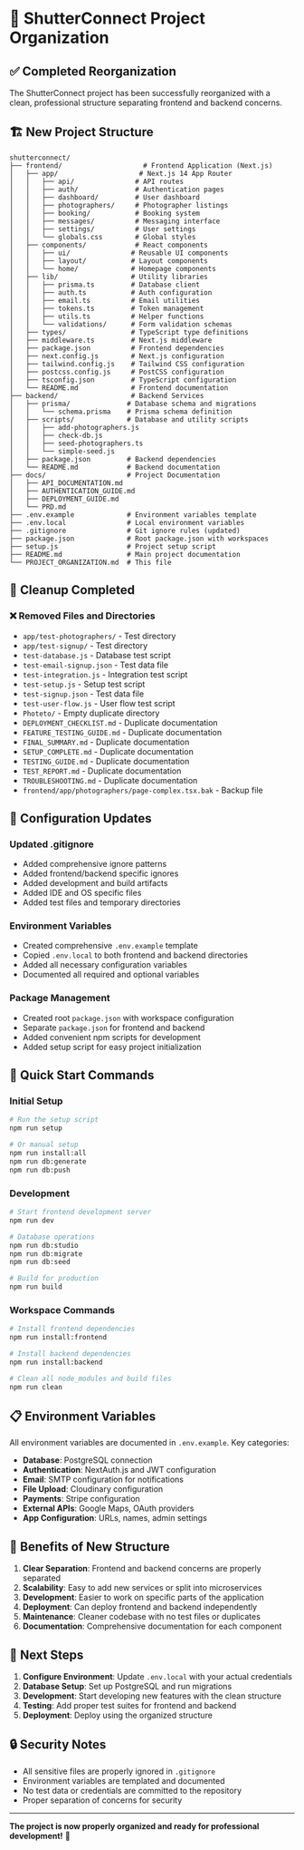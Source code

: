 # 📁 ShutterConnect Project Organization

## ✅ Completed Reorganization

The ShutterConnect project has been successfully reorganized with a clean, professional structure separating frontend and backend concerns.

## 🏗️ New Project Structure

```
shutterconnect/
├── frontend/                    # Frontend Application (Next.js)
│   ├── app/                    # Next.js 14 App Router
│   │   ├── api/               # API routes
│   │   ├── auth/              # Authentication pages
│   │   ├── dashboard/         # User dashboard
│   │   ├── photographers/     # Photographer listings
│   │   ├── booking/           # Booking system
│   │   ├── messages/          # Messaging interface
│   │   ├── settings/          # User settings
│   │   └── globals.css        # Global styles
│   ├── components/            # React components
│   │   ├── ui/               # Reusable UI components
│   │   ├── layout/           # Layout components
│   │   └── home/             # Homepage components
│   ├── lib/                  # Utility libraries
│   │   ├── prisma.ts         # Database client
│   │   ├── auth.ts           # Auth configuration
│   │   ├── email.ts          # Email utilities
│   │   ├── tokens.ts         # Token management
│   │   ├── utils.ts          # Helper functions
│   │   └── validations/      # Form validation schemas
│   ├── types/                # TypeScript type definitions
│   ├── middleware.ts         # Next.js middleware
│   ├── package.json          # Frontend dependencies
│   ├── next.config.js        # Next.js configuration
│   ├── tailwind.config.js    # Tailwind CSS configuration
│   ├── postcss.config.js     # PostCSS configuration
│   ├── tsconfig.json         # TypeScript configuration
│   └── README.md             # Frontend documentation
├── backend/                  # Backend Services
│   ├── prisma/              # Database schema and migrations
│   │   └── schema.prisma    # Prisma schema definition
│   ├── scripts/             # Database and utility scripts
│   │   ├── add-photographers.js
│   │   ├── check-db.js
│   │   ├── seed-photographers.ts
│   │   └── simple-seed.js
│   ├── package.json         # Backend dependencies
│   └── README.md            # Backend documentation
├── docs/                    # Project Documentation
│   ├── API_DOCUMENTATION.md
│   ├── AUTHENTICATION_GUIDE.md
│   ├── DEPLOYMENT_GUIDE.md
│   └── PRD.md
├── .env.example             # Environment variables template
├── .env.local               # Local environment variables
├── .gitignore               # Git ignore rules (updated)
├── package.json             # Root package.json with workspaces
├── setup.js                 # Project setup script
├── README.md                # Main project documentation
└── PROJECT_ORGANIZATION.md  # This file
```

## 🧹 Cleanup Completed

### ❌ Removed Files and Directories
- `app/test-photographers/` - Test directory
- `app/test-signup/` - Test directory
- `test-database.js` - Database test script
- `test-email-signup.json` - Test data file
- `test-integration.js` - Integration test script
- `test-setup.js` - Setup test script
- `test-signup.json` - Test data file
- `test-user-flow.js` - User flow test script
- `Photeto/` - Empty duplicate directory
- `DEPLOYMENT_CHECKLIST.md` - Duplicate documentation
- `FEATURE_TESTING_GUIDE.md` - Duplicate documentation
- `FINAL_SUMMARY.md` - Duplicate documentation
- `SETUP_COMPLETE.md` - Duplicate documentation
- `TESTING_GUIDE.md` - Duplicate documentation
- `TEST_REPORT.md` - Duplicate documentation
- `TROUBLESHOOTING.md` - Duplicate documentation
- `frontend/app/photographers/page-complex.tsx.bak` - Backup file

## 🔧 Configuration Updates

### Updated .gitignore
- Added comprehensive ignore patterns
- Added frontend/backend specific ignores
- Added development and build artifacts
- Added IDE and OS specific files
- Added test files and temporary directories

### Environment Variables
- Created comprehensive `.env.example` template
- Copied `.env.local` to both frontend and backend directories
- Added all necessary configuration variables
- Documented all required and optional variables

### Package Management
- Created root `package.json` with workspace configuration
- Separate `package.json` for frontend and backend
- Added convenient npm scripts for development
- Added setup script for easy project initialization

## 🚀 Quick Start Commands

### Initial Setup
```bash
# Run the setup script
npm run setup

# Or manual setup
npm run install:all
npm run db:generate
npm run db:push
```

### Development
```bash
# Start frontend development server
npm run dev

# Database operations
npm run db:studio
npm run db:migrate
npm run db:seed

# Build for production
npm run build
```

### Workspace Commands
```bash
# Install frontend dependencies
npm run install:frontend

# Install backend dependencies
npm run install:backend

# Clean all node_modules and build files
npm run clean
```

## 📋 Environment Variables

All environment variables are documented in `.env.example`. Key categories:

- **Database**: PostgreSQL connection
- **Authentication**: NextAuth.js and JWT configuration
- **Email**: SMTP configuration for notifications
- **File Upload**: Cloudinary configuration
- **Payments**: Stripe configuration
- **External APIs**: Google Maps, OAuth providers
- **App Configuration**: URLs, names, admin settings

## 🎯 Benefits of New Structure

1. **Clear Separation**: Frontend and backend concerns are properly separated
2. **Scalability**: Easy to add new services or split into microservices
3. **Development**: Easier to work on specific parts of the application
4. **Deployment**: Can deploy frontend and backend independently
5. **Maintenance**: Cleaner codebase with no test files or duplicates
6. **Documentation**: Comprehensive documentation for each component

## 📝 Next Steps

1. **Configure Environment**: Update `.env.local` with your actual credentials
2. **Database Setup**: Set up PostgreSQL and run migrations
3. **Development**: Start developing new features with the clean structure
4. **Testing**: Add proper test suites for frontend and backend
5. **Deployment**: Deploy using the organized structure

## 🔒 Security Notes

- All sensitive files are properly ignored in `.gitignore`
- Environment variables are templated and documented
- No test data or credentials are committed to the repository
- Proper separation of concerns for security

---

**The project is now properly organized and ready for professional development!** 🎉
